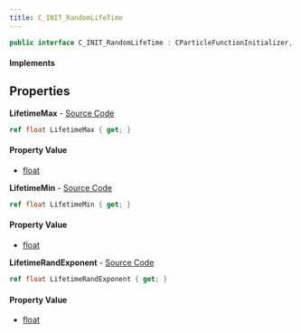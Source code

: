 ```yaml
---
title: C_INIT_RandomLifeTime
---
```


```csharp
public interface C_INIT_RandomLifeTime : CParticleFunctionInitializer, CParticleFunction, ISchemaClass<CParticleFunction>, ISchemaClass<CParticleFunctionInitializer>, ISchemaClass<C_INIT_RandomLifeTime>, ISchemaField, ISchemaClass, INativeHandle
```

#### Implements

## Properties

**LifetimeMax** - [Source Code](https://github.com/swiftly-solution/swiftlys2/blob/master/managed/src/SwiftlyS2.Generated/Schemas/Interfaces/C_INIT_RandomLifeTime.cs#L18)

```csharp
ref float LifetimeMax { get; }
```

#### Property Value

- [float](https://learn.microsoft.com/dotnet/api/system.single)

**LifetimeMin** - [Source Code](https://github.com/swiftly-solution/swiftlys2/blob/master/managed/src/SwiftlyS2.Generated/Schemas/Interfaces/C_INIT_RandomLifeTime.cs#L16)

```csharp
ref float LifetimeMin { get; }
```

#### Property Value

- [float](https://learn.microsoft.com/dotnet/api/system.single)

**LifetimeRandExponent** - [Source Code](https://github.com/swiftly-solution/swiftlys2/blob/master/managed/src/SwiftlyS2.Generated/Schemas/Interfaces/C_INIT_RandomLifeTime.cs#L20)

```csharp
ref float LifetimeRandExponent { get; }
```

#### Property Value

- [float](https://learn.microsoft.com/dotnet/api/system.single)

